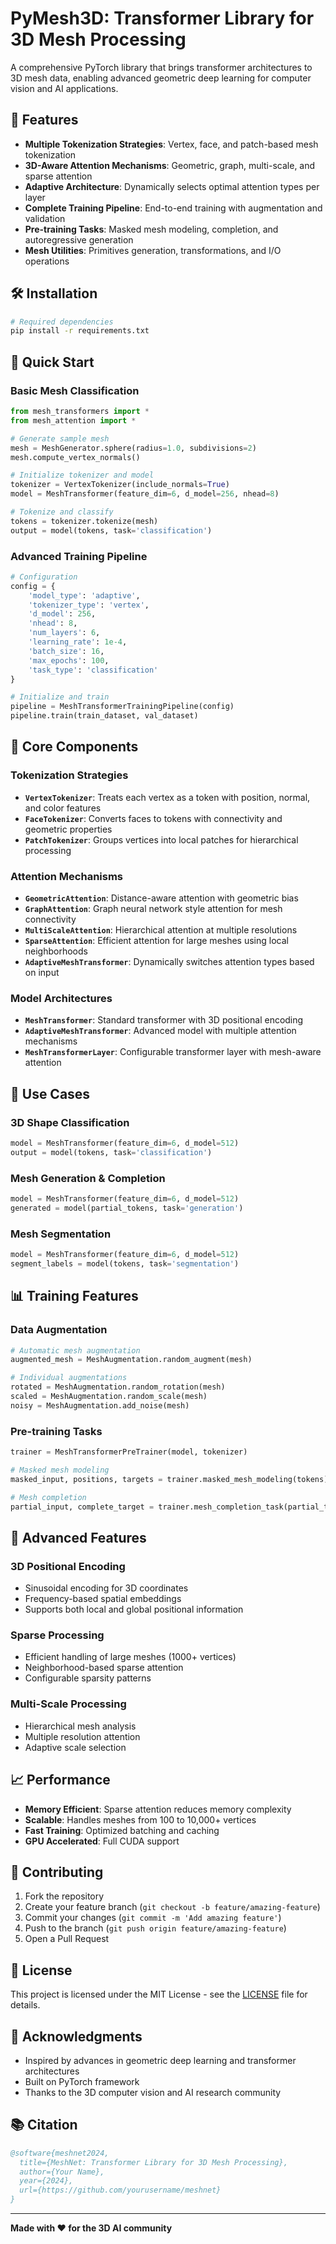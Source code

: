 # PyMesh3D: Transformer Library for 3D Mesh Processing

A comprehensive PyTorch library that brings transformer architectures to 3D mesh data, enabling advanced geometric deep learning for computer vision and AI applications.

## 🚀 Features

- **Multiple Tokenization Strategies**: Vertex, face, and patch-based mesh tokenization
- **3D-Aware Attention Mechanisms**: Geometric, graph, multi-scale, and sparse attention
- **Adaptive Architecture**: Dynamically selects optimal attention types per layer
- **Complete Training Pipeline**: End-to-end training with augmentation and validation
- **Pre-training Tasks**: Masked mesh modeling, completion, and autoregressive generation
- **Mesh Utilities**: Primitives generation, transformations, and I/O operations


## 🛠️ Installation

```bash
# Required dependencies
pip install -r requirements.txt
```

## 🎯 Quick Start

### Basic Mesh Classification

```python
from mesh_transformers import *
from mesh_attention import *

# Generate sample mesh
mesh = MeshGenerator.sphere(radius=1.0, subdivisions=2)
mesh.compute_vertex_normals()

# Initialize tokenizer and model
tokenizer = VertexTokenizer(include_normals=True)
model = MeshTransformer(feature_dim=6, d_model=256, nhead=8)

# Tokenize and classify
tokens = tokenizer.tokenize(mesh)
output = model(tokens, task='classification')
```

### Advanced Training Pipeline

```python
# Configuration
config = {
    'model_type': 'adaptive',
    'tokenizer_type': 'vertex',
    'd_model': 256,
    'nhead': 8,
    'num_layers': 6,
    'learning_rate': 1e-4,
    'batch_size': 16,
    'max_epochs': 100,
    'task_type': 'classification'
}

# Initialize and train
pipeline = MeshTransformerTrainingPipeline(config)
pipeline.train(train_dataset, val_dataset)
```

## 🔧 Core Components

### Tokenization Strategies

- **`VertexTokenizer`**: Treats each vertex as a token with position, normal, and color features
- **`FaceTokenizer`**: Converts faces to tokens with connectivity and geometric properties
- **`PatchTokenizer`**: Groups vertices into local patches for hierarchical processing

### Attention Mechanisms

- **`GeometricAttention`**: Distance-aware attention with geometric bias
- **`GraphAttention`**: Graph neural network style attention for mesh connectivity
- **`MultiScaleAttention`**: Hierarchical attention at multiple resolutions
- **`SparseAttention`**: Efficient attention for large meshes using local neighborhoods
- **`AdaptiveMeshTransformer`**: Dynamically switches attention types based on input

### Model Architectures

- **`MeshTransformer`**: Standard transformer with 3D positional encoding
- **`AdaptiveMeshTransformer`**: Advanced model with multiple attention mechanisms
- **`MeshTransformerLayer`**: Configurable transformer layer with mesh-aware attention

## 🎨 Use Cases

### 3D Shape Classification
```python
model = MeshTransformer(feature_dim=6, d_model=512)
output = model(tokens, task='classification')
```

### Mesh Generation & Completion
```python
model = MeshTransformer(feature_dim=6, d_model=512)
generated = model(partial_tokens, task='generation')
```

### Mesh Segmentation
```python
model = MeshTransformer(feature_dim=6, d_model=512)
segment_labels = model(tokens, task='segmentation')
```

## 📊 Training Features

### Data Augmentation
```python
# Automatic mesh augmentation
augmented_mesh = MeshAugmentation.random_augment(mesh)

# Individual augmentations
rotated = MeshAugmentation.random_rotation(mesh)
scaled = MeshAugmentation.random_scale(mesh)
noisy = MeshAugmentation.add_noise(mesh)
```

### Pre-training Tasks
```python
trainer = MeshTransformerPreTrainer(model, tokenizer)

# Masked mesh modeling
masked_input, positions, targets = trainer.masked_mesh_modeling(tokens)

# Mesh completion
partial_input, complete_target = trainer.mesh_completion_task(partial_tokens, complete_tokens)
```

## 🔬 Advanced Features

### 3D Positional Encoding
- Sinusoidal encoding for 3D coordinates
- Frequency-based spatial embeddings
- Supports both local and global positional information

### Sparse Processing
- Efficient handling of large meshes (1000+ vertices)
- Neighborhood-based sparse attention
- Configurable sparsity patterns

### Multi-Scale Processing
- Hierarchical mesh analysis
- Multiple resolution attention
- Adaptive scale selection

## 📈 Performance

- **Memory Efficient**: Sparse attention reduces memory complexity
- **Scalable**: Handles meshes from 100 to 10,000+ vertices
- **Fast Training**: Optimized batching and caching
- **GPU Accelerated**: Full CUDA support

## 🤝 Contributing

1. Fork the repository
2. Create your feature branch (`git checkout -b feature/amazing-feature`)
3. Commit your changes (`git commit -m 'Add amazing feature'`)
4. Push to the branch (`git push origin feature/amazing-feature`)
5. Open a Pull Request

## 📄 License

This project is licensed under the MIT License - see the [LICENSE](LICENSE) file for details.

## 🙏 Acknowledgments

- Inspired by advances in geometric deep learning and transformer architectures
- Built on PyTorch framework
- Thanks to the 3D computer vision and AI research community

## 📚 Citation

```bibtex
@software{meshnet2024,
  title={MeshNet: Transformer Library for 3D Mesh Processing},
  author={Your Name},
  year={2024},
  url={https://github.com/yourusername/meshnet}
}
```

---

**Made with ❤️ for the 3D AI community**